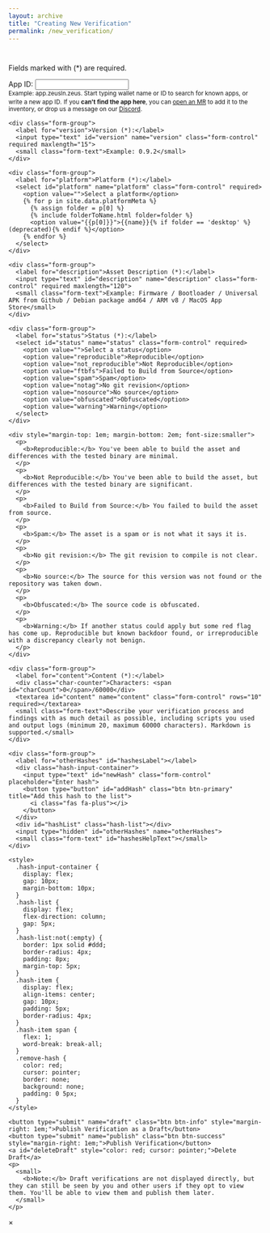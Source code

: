 ```yaml
---
layout: archive
title: "Creating New Verification"
permalink: /new_verification/
---
```


<link rel="stylesheet" href="{{ base_path }}/assets/css/verifications.css">

<script type="text/javascript" src="{{'/dist/verifications.bundle.min.js' | relative_url }}"></script>

<div class="form-container">
  <div class="info-message"></div>

  <div id="previousAttestations" style="margin-bottom: 3em;"></div>

  <div>
    <p>Fields marked with (*) are required.</p>
  </div>

  <form id="attestationForm" onsubmit="handleSubmit(event)">
    <div class="form-group">
      <label for="appId">App ID:</label>
      <input type="text" id="appId" name="appId" class="form-control" autocomplete="off" maxlength="50">
      <div id="appIdSuggestions" class="suggestions-container"></div>
      <small class="form-text">Example: app.zeusln.zeus. Start typing wallet name or ID to search for known apps, or write a new app ID.</small>
      <small class="form-text" style="margin-bottom: 1em;">If you <b>can't find the app here</b>, you can <a href="https://gitlab.com/walletscrutiny/walletScrutinyCom/-/wikis/How-to-Contribute-to-WalletScrutiny#add-products" target="_blank">open an MR</a> to add it to the inventory, or drop us a message on our <a href="https://discord.com/channels/1011450447392940082/1012176837486596106" target="_blank">Discord</a>.</small>
    </div>

    <div class="form-group">
      <label for="version">Version (*):</label>
      <input type="text" id="version" name="version" class="form-control" required maxlength="15">
      <small class="form-text">Example: 0.9.2</small>
    </div>

    <div class="form-group">
      <label for="platform">Platform (*):</label>
      <select id="platform" name="platform" class="form-control" required>
        <option value="">Select a platform</option>
        {% for p in site.data.platformMeta %}
          {% assign folder = p[0] %}
          {% include folderToName.html folder=folder %}
          <option value="{{p[0]}}">{{name}}{% if folder == 'desktop' %} (deprecated){% endif %}</option>
        {% endfor %} 
      </select>
    </div>

    <div class="form-group">
      <label for="description">Asset Description (*):</label>
      <input type="text" id="description" name="description" class="form-control" required maxlength="120">
      <small class="form-text">Example: Firmware / Bootloader / Universal APK from Github / Debian package amd64 / ARM v8 / MacOS App Store</small>
    </div>

    <div class="form-group">
      <label for="status">Status (*):</label>
      <select id="status" name="status" class="form-control" required>
        <option value="">Select a status</option>
        <option value="reproducible">Reproducible</option>
        <option value="not_reproducible">Not Reproducible</option>
        <option value="ftbfs">Failed to Build from Source</option>
        <option value="spam">Spam</option>
        <option value="notag">No git revision</option>
        <option value="nosource">No source</option>
        <option value="obfuscated">Obfuscated</option>
        <option value="warning">Warning</option>
      </select>
    </div>

    <div style="margin-top: 1em; margin-bottom: 2em; font-size:smaller">
      <p>
        <b>Reproducible:</b> You've been able to build the asset and differences with the tested binary are minimal.
      </p>
      <p>
        <b>Not Reproducible:</b> You've been able to build the asset, but differences with the tested binary are significant.
      </p>
      <p>
        <b>Failed to Build from Source:</b> You failed to build the asset from source.
      </p>
      <p>
        <b>Spam:</b> The asset is a spam or is not what it says it is.
      </p>
      <p>
        <b>No git revision:</b> The git revision to compile is not clear.
      </p>
      <p>
        <b>No source:</b> The source for this version was not found or the repository was taken down.
      </p>
      <p>
        <b>Obfuscated:</b> The source code is obfuscated.
      </p>
      <p>
        <b>Warning:</b> If another status could apply but some red flag has come up. Reproducible but known backdoor found, or irreproducible with a discrepancy clearly not benign.
      </p>
    </div>

    <div class="form-group">
      <label for="content">Content (*):</label>
      <div class="char-counter">Characters: <span id="charCount">0</span>/60000</div>
      <textarea id="content" name="content" class="form-control" rows="10" required></textarea>
      <small class="form-text">Describe your verification process and findings with as much detail as possible, including scripts you used and output logs (minimum 20, maximum 60000 characters). Markdown is supported.</small>
    </div>

    <div class="form-group">
      <label for="otherHashes" id="hashesLabel"></label>
      <div class="hash-input-container">
        <input type="text" id="newHash" class="form-control" placeholder="Enter hash">
        <button type="button" id="addHash" class="btn btn-primary" title="Add this hash to the list">
          <i class="fas fa-plus"></i>
        </button>
      </div>
      <div id="hashList" class="hash-list"></div>
      <input type="hidden" id="otherHashes" name="otherHashes">
      <small class="form-text" id="hashesHelpText"></small>
    </div>

    <style>
      .hash-input-container {
        display: flex;
        gap: 10px;
        margin-bottom: 10px;
      }
      .hash-list {
        display: flex;
        flex-direction: column;
        gap: 5px;
      }
      .hash-list:not(:empty) {
        border: 1px solid #ddd;
        border-radius: 4px;
        padding: 8px;
        margin-top: 5px;
      }
      .hash-item {
        display: flex;
        align-items: center;
        gap: 10px;
        padding: 5px;
        border-radius: 4px;
      }
      .hash-item span {
        flex: 1;
        word-break: break-all;
      }
      .remove-hash {
        color: red;
        cursor: pointer;
        border: none;
        background: none;
        padding: 0 5px;
      }
    </style>

    <button type="submit" name="draft" class="btn btn-info" style="margin-right: 1em;">Publish Verification as a Draft</button>
    <button type="submit" name="publish" class="btn btn-success" style="margin-right: 1em;">Publish Verification</button>
    <a id="deleteDraft" style="color: red; cursor: pointer;">Delete Draft</a>
    <p>
      <small>
        <b>Note:</b> Draft verifications are not displayed directly, but they can still be seen by you and other users if they opt to view them. You'll be able to view them and publish them later.
      </small>
    </p>
  </form>
</div>

<div id="verificationModal">
  <span id="closeModal">&times;</span>
  <div id="verificationContent"></div>
</div>

<script>
let hashes = [];
let hashList, otherHashesInput, hashInput;

function updateHiddenInput() {
  if (otherHashesInput) {
    otherHashesInput.value = hashes.join(',');
  }
}

function addHash(hash) {
  if (!hash) return;
  if (hashes.includes(hash)) {
    showToast('This hash is already in the list', 'error');
    return;
  }
  
  if (!hashList) {
    hashList = document.getElementById('hashList');
  }
  
  const hashItem = document.createElement('div');
  hashItem.className = 'hash-item';
  hashItem.innerHTML = `
    <span>${hash}</span>
    <button type="button" class="remove-hash" title="Remove this hash from the list">
      <i class="fas fa-minus"></i>
    </button>
  `;

  hashItem.querySelector('.remove-hash').addEventListener('click', () => {
    hashes = hashes.filter(h => h !== hash);
    hashItem.remove();
    updateHiddenInput();
  });

  hashList.appendChild(hashItem);
  hashes.push(hash);
  updateHiddenInput();
  if (hashInput) {
    hashInput.value = '';
  }
} 

function validateForm() {
  const content = document.getElementById('content').value.trim();

  if (content.length < 20) {
    showToast('Content must be at least 20 characters long', 'error');
    return false;
  }
  if (content.length > 60000) {
    showToast('Content cannot exceed 60000 characters', 'error');
    return false;
  }

  return true;
}

async function loadUrlParamsAndGetAssetInfo() {
  const showError = (message) => {
    document.querySelector('.form-container').style.display = 'none';
    
    const errorDiv = document.createElement('div');
    errorDiv.className = 'error-message';
    errorDiv.innerHTML = `
      <p>${message}</p>
      <p><a href="/assets/" class="btn btn-info">Return to assets page</a></p>
    `;
    
    document.querySelector('.form-container').insertAdjacentElement('beforebegin', errorDiv);
  };

  if (!await userHasBrowserExtension()) {
    showError('A Nostr browser extension is required to create verifications.');
    return;
  }

  try {
    await nostrConnect();
  } catch (e) {
    console.error("Failed to connect to Nostr", e);
    showToast('It was impossible to connect to Nostr. Please check your browser extension and try again.', 'error');
    return;
  }

  const urlParams = new URLSearchParams(window.location.search);
  const draftVerificationEventId = urlParams.get('draftVerificationEventId');
  const action = urlParams.get('action');

  if (draftVerificationEventId && action) {
    const draftButton = document.querySelector('button[name="draft"]');
    if (draftButton) {
      draftButton.textContent = 'Save Draft Verification';
    }

    const draftVerificationEvent = await getDraftVerificationEvent(draftVerificationEventId);
    const eventContent = JSON.parse(draftVerificationEvent.content);

    document.getElementById('appId').value = draftVerificationEvent.tags.find(tag => tag[0] === 'i')?.[1] || '';
    document.getElementById('version').value = draftVerificationEvent.tags.find(tag => tag[0] === 'version')?.[1] || '';
    document.getElementById('platform').value = draftVerificationEvent.tags.find(tag => tag[0] === 'platform')?.[1] || '';
    document.getElementById('description').value = eventContent.description || '';
    document.getElementById('status').value = draftVerificationEvent.tags.find(tag => tag[0] === 'status')?.[1] || '';
    document.getElementById('content').value = eventContent.content || '';

    const hashes = draftVerificationEvent.tags?.filter(tag => tag[0] === 'x').map(tag => tag[1]) || [];
    hashes.forEach(hash => addHash(hash));
  } else {
    const deleteDraftBtn = document.getElementById('deleteDraft');
    if (deleteDraftBtn) {
      deleteDraftBtn.style.display = 'none';
    }
  }

  if (window.wallets && window.wallets.length > 0) {
    setupAppIdAutocomplete();
  }

  const fields = ['version', 'appId', 'platform'];
  fields.forEach(field => {
    const value = DOMPurify.sanitize(urlParams.get(field), purifyConfig);
    if (value) {
      document.getElementById(field).value = value;
    }
  });

  const sha256 = DOMPurify.sanitize(urlParams.get('sha256'), purifyConfig);

  // Update the hashes label based on whether sha256 is present
  const hashesLabel = document.getElementById('hashesLabel');
  const hashesHelpText = document.getElementById('hashesHelpText');
  if (sha256) {
    hashesLabel.textContent = 'Additional related hashes:';
    hashesHelpText.textContent = 'If you find other related binaries (e.g., APKs within an AAB) that are also reproducible, you can add the hashes of those additional binaries to your verification.';
  } else {
    hashesLabel.textContent = 'Asset hashes*:';
    hashesHelpText.textContent = 'Add the SHA-256 hash(es) of the asset(s) you are verifying. Each hash must be 64 hexadecimal characters.';
  }

  let message = '';

  if (sha256) {
    // Show asset information and previous verifications
    const result = await renderAssetsTable({
      htmlElementId:'previousAttestations',
      sha256: sha256,
      hideConfig: {buttons: true}
    });

    if (!result.hasVerifications) {
      document.getElementById('previousAttestations').style.display = 'none';
    }

    if (result.hasVerifications) {
      message = '<p>You are about to create a verification for a specific asset. Below you can find the asset information and other verifications that were made. Feel free to review them before creating your own.</p>';
    } else {
      message = '<p>Below you can find the asset information. Since there are no previous verifications, you will be the first one to provide feedback about this asset.</p>';
    }
  }

  message += '<p>To create the verification, fill all the fields, describing your verification process and findings with as much detail as possible.</p>';
  const infoMessage = document.querySelector('.info-message');
  infoMessage.innerHTML = message;
}

async function handleSubmit(event) {
  event.preventDefault();
  
  if (!validateForm()) {
    return;
  }

  const submitter = event.submitter;
  const isDraft = submitter.name === 'draft';

  const sha256 = DOMPurify.sanitize(new URLSearchParams(window.location.search).get('sha256'), purifyConfig);
  const assetEventId = DOMPurify.sanitize(new URLSearchParams(window.location.search).get('assetEventId'), purifyConfig);
  const draftVerificationEventId = DOMPurify.sanitize(new URLSearchParams(window.location.search).get('draftVerificationEventId'), purifyConfig);
  const otherHashesValue = document.getElementById('otherHashes').value.trim();

  // Combine sha256 and otherHashes into a single parameter
  let hashes = sha256 ? [sha256] : [];
  if (otherHashesValue) {
    hashes = hashes.concat(otherHashesValue.split(','));
  }

  const formData = {
    hashes: hashes,
    description: document.getElementById('description').value.trim(),
    content: document.getElementById('content').value.trim(),
    appId: document.getElementById('appId').value.trim(),
    version: document.getElementById('version').value.trim(),
    status: document.getElementById('status').value,
    platform: document.getElementById('platform').value,
    assetEventId: assetEventId,
    isDraft: isDraft,
    draftVerificationEventId: draftVerificationEventId
  };

  const spinner = document.getElementById('loadingSpinner');
  spinner.style.display = 'block';

  try {
    await createVerification(formData);
    spinner.style.display = 'none';
    await showToast(isDraft ? 'Draft published successfully!' : 'Verification published successfully!');
    if (!isDraft) {
      window.location.href = '/asset/?sha256=' + sha256;
    }
  } catch (error) {
    spinner.style.display = 'none';
    showToast(error.message, 'error');
  }
}

function updateCharCount() {
  const content = document.getElementById('content').value;
  const charCount = document.getElementById('charCount');
  charCount.textContent = content.length;
}

document.addEventListener('DOMContentLoaded', function() {
  loadUrlParamsAndGetAssetInfo();

  document.getElementById('content').addEventListener('input', updateCharCount);

  // Hash management
  hashInput = document.getElementById('newHash');
  const addHashBtn = document.getElementById('addHash');
  hashList = document.getElementById('hashList');
  otherHashesInput = document.getElementById('otherHashes');

  const deleteDraftBtn = document.getElementById('deleteDraft');
  deleteDraftBtn.addEventListener('click', async function() {
    const urlParams = new URLSearchParams(window.location.search);
    const draftVerificationEventId = urlParams.get('draftVerificationEventId');
    await deleteDraftVerification(draftVerificationEventId, '/assets/');
  });

  addHashBtn.addEventListener('click', () => {
    const hash = hashInput.value.trim();
    if (!hash) {
      showToast('Please enter a hash value', 'error');
      return;
    }
    if (!/^[a-fA-F0-9]{64}$/.test(hash)) {
      showToast('Invalid hash format. Must be 64 hexadecimal characters', 'error');
      return;
    }
    addHash(hash);
  });

  hashInput.addEventListener('keypress', (e) => {
    if (e.key === 'Enter') {
      e.preventDefault();
      addHashBtn.click();
    }
  });
});
</script>